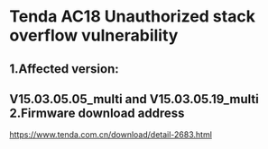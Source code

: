 Tenda AC18 Unauthorized stack overflow vulnerability
===
1.Affected version:
---
V15.03.05.05_multi and V15.03.05.19_multi  
2.Firmware download address
---
https://www.tenda.com.cn/download/detail-2683.html  
